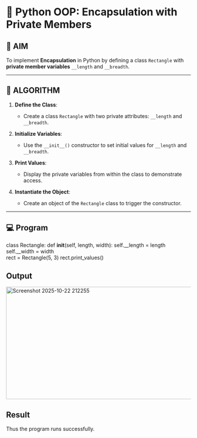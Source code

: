 # 🐍 Python OOP: Encapsulation with Private Members

## 🎯 AIM

To implement **Encapsulation** in Python by defining a class `Rectangle` with **private member variables** `__length` and `__breadth`.

---

## 🧠 ALGORITHM

1. **Define the Class**:
   - Create a class `Rectangle` with two private attributes: `__length` and `__breadth`.

2. **Initialize Variables**:
   - Use the `__init__()` constructor to set initial values for `__length` and `__breadth`.

3. **Print Values**:
   - Display the private variables from within the class to demonstrate access.

4. **Instantiate the Object**:
   - Create an object of the `Rectangle` class to trigger the constructor.

---

## 💻 Program
class Rectangle:
    def __init__(self, length, width):
        self.__length = length  
        self.__width = width    
rect = Rectangle(5, 3)
rect.print_values()
## Output
<img width="1271" height="306" alt="Screenshot 2025-10-22 212255" src="https://github.com/user-attachments/assets/c645376c-f7e4-4988-945d-6eabb727131a" />

## Result
Thus the program runs successfully.
